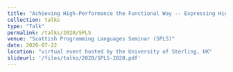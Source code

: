 ```yaml
---
title: "Achieving High-Performance the Functional Way -- Expressing High-Performance Optimizations as Rewrite Strategies"
collection: talks
type: "Talk"
permalink: /talks/2020/SPLS
venue: "Scottish Programming Languages Seminar (SPLS)"
date: 2020-07-22
location: "virtual event hosted by the University of Sterling, UK"
slideurl: '/files/talks/2020/SPLS-2020.pdf'
---
```

